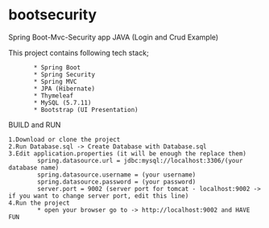# bootsecurity
Spring Boot-Mvc-Security app JAVA (Login and Crud Example)

This project contains following tech stack;

           * Spring Boot
           * Spring Security
           * Spring MVC
           * JPA (Hibernate)
           * Thymeleaf
           * MySQL (5.7.11)
           * Bootstrap (UI Presentation)
 
BUILD and RUN

    1.Download or clone the project
    2.Run Database.sql -> Create Database with Database.sql
    3.Edit application.properties (it will be enough the replace them)
            spring.datasource.url = jdbc:mysql://localhost:3306/(your database name)
            spring.datasource.username = (your username)
            spring.datasource.password = (your password)
            server.port = 9002 (server port for tomcat - localhost:9002 -> if you want to change server port, edit this line)
    4.Run the project
            * open your browser go to -> http://localhost:9002 and HAVE FUN 
